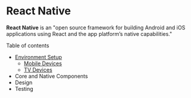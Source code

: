 # React Native

**React Native** is an "open source framework for building Android and iOS applications using React and the app platform’s native capabilities."

Table of contents

- [Environment Setup](env-setup.md)
  - [Mobile Devices](env-setup.md#ios-or-androidos-devices)
  - [TV Devices](env-setup.md#tv-devices)
- Core and Native Components
- Design
- Testing
